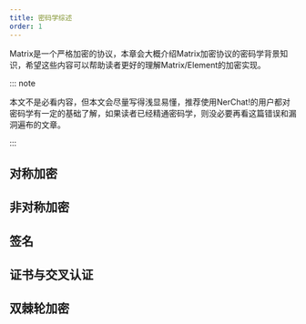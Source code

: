 ```yaml
---
title: 密码学综述
order: 1
---
```


Matrix是一个严格加密的协议，本章会大概介绍Matrix加密协议的密码学背景知识，希望这些内容可以帮助读者更好的理解Matrix/Element的加密实现。

::: note

本文不是必看内容，但本文会尽量写得浅显易懂，推荐使用NerChat!的用户都对密码学有一定的基础了解，如果读者已经精通密码学，则没必要再看这篇错误和漏洞遍布的文章。

:::

## 对称加密

## 非对称加密

## 签名

## 证书与交叉认证

## 双棘轮加密
